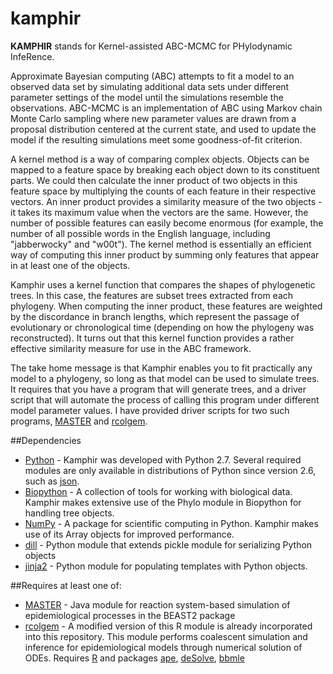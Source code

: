 kamphir
=======

**KAMPHIR** stands for Kernel-assisted ABC-MCMC for PHylodynamic InfeRence.

Approximate Bayesian computing (ABC) attempts to fit a model to an observed data set by simulating additional data sets under different parameter settings of the model until the simulations resemble the observations.
ABC-MCMC is an implementation of ABC using Markov chain Monte Carlo sampling where new parameter values are drawn from a proposal distribution centered at the current state, and used to update the model if the resulting simulations meet some goodness-of-fit criterion. 

A kernel method is a way of comparing complex objects.  Objects can be mapped to a feature space by breaking each object down to its constituent parts.  We could then calculate the inner product of two objects in this feature space by multiplying the counts of each feature in their respective vectors.  An inner product provides a similarity measure of the two objects - it takes its maximum value when the vectors are the same.  However, the number of possible features can easily become enormous (for example, the number of all possible words in the English language, including "jabberwocky" and "w00t").  The kernel method is essentially an efficient way of computing this inner product by summing only features that appear in at least one of the objects.  

Kamphir uses a kernel function that compares the shapes of phylogenetic trees.  In this case, the features are subset trees extracted from each phylogeny.  When computing the inner product, these features are weighted by the discordance in branch lengths, which represent the passage of evolutionary or chronological time (depending on how the phylogeny was reconstructed).  It turns out that this kernel function provides a rather effective similarity measure for use in the ABC framework.

The take home message is that Kamphir enables you to fit practically any model to a phylogeny, so long as that model can be used to simulate trees.  It requires that you have a program that will generate trees, and a driver script that will automate the process of calling this program under different model parameter values.  I have provided driver scripts for two such programs, [MASTER](http://compevol.github.io/MASTER/) and [rcolgem](http://colgem.r-forge.r-project.org/).

##Dependencies
* [Python](https://www.python.org/) - Kamphir was developed with Python 2.7.  Several required modules are only available in distributions of Python since version 2.6, such as [json](https://docs.python.org/2/library/json.html).
* [Biopython](http://biopython.org/wiki/Main_Page) - A collection of tools for working with biological data.  Kamphir makes extensive use of the Phylo module in Biopython for handling tree objects.
* [NumPy](http://www.numpy.org/) - A package for scientific computing in Python.  Kamphir makes use of its Array objects for improved performance.
* [dill](https://pypi.python.org/pypi/dill) - Python module that extends pickle module for serializing Python objects
* [jinja2](http://jinja.pocoo.org/) - Python module for populating templates with Python objects.
 
##Requires at least one of:
* [MASTER](http://compevol.github.io/MASTER/) - Java module for reaction system-based simulation of epidemiological processes in the BEAST2 package
* [rcolgem](http://colgem.r-forge.r-project.org/) - A modified version of this R module is already incorporated into this repository.  This module performs coalescent simulation and inference for epidemiological models through numerical solution of ODEs.  Requires [R](http://cran.r-project.org/) and packages [ape](http://cran.r-project.org/web/packages/ape/index.html), [deSolve](http://cran.r-project.org/web/packages/deSolve/index.html), [bbmle](http://cran.r-project.org/web/packages/bbmle/index.html)

